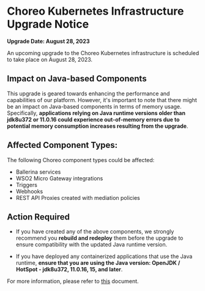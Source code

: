 # Choreo Kubernetes Infrastructure Upgrade Notice

**Upgrade Date: August 28, 2023** 

An upcoming upgrade to the Choreo Kubernetes infrastructure is scheduled to take place on August 28, 2023.

## Impact on Java-based Components

This upgrade is geared towards enhancing the performance and capabilities of our platform. However, it's important to note that there might be an impact on Java-based components in terms of memory usage. Specifically, **applications relying on Java runtime versions older than jdk8u372 or 11.0.16 could experience out-of-memory errors due to potential memory consumption increases resulting from the upgrade**.

## Affected Component Types:

The following Choreo component types could be affected:

- Ballerina services
- WSO2 Micro Gateway integrations
- Triggers
- Webhooks
- REST API Proxies created with mediation policies

## Action Required

- If you have created any of the above components, we strongly recommend you **rebuild and redeploy** them before the upgrade to ensure compatibility with the updated Java runtime version.

- If you have deployed any containerized applications that use the Java runtime, **ensure that you are using the Java version: OpenJDK / HotSpot - jdk8u372, 11.0.16, 15, and later**.


For more information, please refer to [this](https://kubernetes.io/blog/2022/08/31/cgroupv2-ga-1-25/#migrate-to-cgroup-v2) document. 
